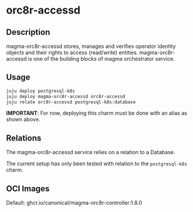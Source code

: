 # orc8r-accessd

## Description

magma-orc8r-accessd stores, manages and verifies operator identity objects and their rights to access
(read/write) entities. magma-orc8r-accessd is one of the building blocks of magma orchestrator
service.

## Usage

```bash
juju deploy postgresql-k8s
juju deploy magma-orc8r-accessd orc8r-accessd
juju relate orc8r-accessd postgresql-k8s:database
```

**IMPORTANT**: For now, deploying this charm must be done with an alias as shown above.

## Relations

The magma-orc8r-accessd service relies on a relation to a Database.

The current setup has only been tested with relation to the `postgresql-k8s` charm.

## OCI Images

Default: ghcr.io/canonical/magma-orc8r-controller:1.8.0
